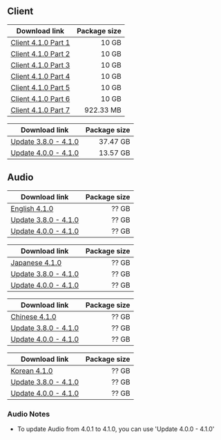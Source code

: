 ## Client

| Download link | Package size |
| ------------- | ------------:|
| [Client 4.1.0 Part 1](https://autopatchhk.yuanshen.com/client_app/download/pc_zip/20230916101725_v2XCKuuvzCVh3BdI/GenshinImpact_4.1.0.zip.001) | 10 GB |
| [Client 4.1.0 Part 2](https://autopatchhk.yuanshen.com/client_app/download/pc_zip/20230916101725_v2XCKuuvzCVh3BdI/GenshinImpact_4.1.0.zip.002) | 10 GB |
| [Client 4.1.0 Part 3](https://autopatchhk.yuanshen.com/client_app/download/pc_zip/20230916101725_v2XCKuuvzCVh3BdI/GenshinImpact_4.1.0.zip.003) | 10 GB |
| [Client 4.1.0 Part 4](https://autopatchhk.yuanshen.com/client_app/download/pc_zip/20230916101725_v2XCKuuvzCVh3BdI/GenshinImpact_4.1.0.zip.004) | 10 GB |
| [Client 4.1.0 Part 5](https://autopatchhk.yuanshen.com/client_app/download/pc_zip/20230916101725_v2XCKuuvzCVh3BdI/GenshinImpact_4.1.0.zip.005) | 10 GB |
| [Client 4.1.0 Part 6](https://autopatchhk.yuanshen.com/client_app/download/pc_zip/20230916101725_v2XCKuuvzCVh3BdI/GenshinImpact_4.1.0.zip.006) | 10 GB |
| [Client 4.1.0 Part 7](https://autopatchhk.yuanshen.com/client_app/download/pc_zip/20230916101725_v2XCKuuvzCVh3BdI/GenshinImpact_4.1.0.zip.007) | 922.33 MB |

| Download link | Package size |
| ------------- | ------------:|
| [Update 3.8.0 - 4.1.0](https://autopatchhk.yuanshen.com/client_app/update/hk4e_global/10/game_3.8.0_4.1.0_hdiff_oC7ajt1xOVZnp54s.zip) | 37.47 GB |
| [Update 4.0.0 - 4.1.0](https://autopatchhk.yuanshen.com/client_app/update/hk4e_global/10/game_4.0.0_4.1.0_hdiff_NHu1vzpoal6X54fQ.zip) | 13.57 GB |


## Audio

| Download link | Package size |
| ------------- | ------------:|
| [English 4.1.0](https://autopatchhk.yuanshen.com/client_app/download/pc_zip/20230916101725_v2XCKuuvzCVh3BdI/Audio_English(US)_4.1.0.zip) | ?? GB |
| [Update 3.8.0 - 4.1.0](https://autopatchhk.yuanshen.com/client_app/update/hk4e_global/10/en-us_3.8.0_4.1.0_hdiff_McWPihmf2D7K95xX.zip) | ?? GB |
| [Update 4.0.0 - 4.1.0](https://autopatchhk.yuanshen.com/client_app/update/hk4e_global/10/en-us_4.0.0_4.1.0_hdiff_rXQdZ8kuNhMbEUFJ.zip) | ?? GB |

| Download link | Package size |
| ------------- | ------------:|
| [Japanese 4.1.0](https://autopatchhk.yuanshen.com/client_app/download/pc_zip/20230916101725_v2XCKuuvzCVh3BdI/Audio_Japanese_4.1.0.zip) | ?? GB |
| [Update 3.8.0 - 4.1.0](https://autopatchhk.yuanshen.com/client_app/update/hk4e_global/10/ja-jp_3.8.0_4.1.0_hdiff_arBPjs7FmUKtDpIo.zip) | ?? GB |
| [Update 4.0.0 - 4.1.0](https://autopatchhk.yuanshen.com/client_app/update/hk4e_global/10/ja-jp_4.0.0_4.1.0_hdiff_2SE4Oagr0ZNxF9lY.zip) | ?? GB |

| Download link | Package size |
| ------------- | ------------:|
| [Chinese 4.1.0](https://autopatchhk.yuanshen.com/client_app/download/pc_zip/20230916101725_v2XCKuuvzCVh3BdI/Audio_Chinese_4.1.0.zip) | ?? GB |
| [Update 3.8.0 - 4.1.0](https://autopatchhk.yuanshen.com/client_app/update/hk4e_global/10/zh-cn_3.8.0_4.1.0_hdiff_X1jCLiI8Hpbr4Vxt.zip) | ?? GB |
| [Update 4.0.0 - 4.1.0](https://autopatchhk.yuanshen.com/client_app/update/hk4e_global/10/zh-cn_4.0.0_4.1.0_hdiff_HluXU6oGnSwvFxWZ.zip) | ?? GB |

| Download link | Package size |
| ------------- | ------------:|
| [Korean 4.1.0](https://autopatchhk.yuanshen.com/client_app/download/pc_zip/20230916101725_v2XCKuuvzCVh3BdI/Audio_Korean_4.1.0.zip) | ?? GB |
| [Update 3.8.0 - 4.1.0](https://autopatchhk.yuanshen.com/client_app/update/hk4e_global/10/ko-kr_3.8.0_4.1.0_hdiff_Mn70mAKotTFVwepf.zip) | ?? GB |
| [Update 4.0.0 - 4.1.0](https://autopatchhk.yuanshen.com/client_app/update/hk4e_global/10/ko-kr_4.0.0_4.1.0_hdiff_Kg5FVU1AJ4hEMzC8.zip) | ?? GB |

### Audio Notes
- To update Audio from 4.0.1 to 4.1.0, you can use 'Update 4.0.0 - 4.1.0'
